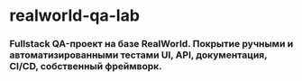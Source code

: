 # realworld-qa-lab

### Fullstack QA-проект на базе RealWorld. Покрытие ручными и автоматизированными тестами UI, API, документация, CI/CD, собственный фреймворк.
